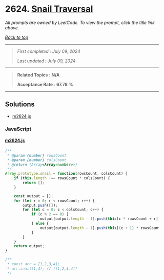 # 2624. [Snail Traversal](<https://leetcode.com/problems/snail-traversal>)

*All prompts are owned by LeetCode. To view the prompt, click the title link above.*

*[Back to top](<../README.md>)*

------

> *First completed : July 09, 2024*
>
> *Last updated : July 09, 2024*

------

> **Related Topics** : **N/A**
>
> **Acceptance Rate** : **67.78 %**

------

## Solutions

- [m2624.js](<../my-submissions/m2624.js>)
### JavaScript
#### [m2624.js](<../my-submissions/m2624.js>)
```JavaScript
/**
 * @param {number} rowsCount
 * @param {number} colsCount
 * @return {Array<Array<number>>}
 */
Array.prototype.snail = function(rowsCount, colsCount) {
    if (this.length !== rowsCount * colsCount) {
        return [];
    }

    const output = [];
    for (let r = 0; r < rowsCount; r++) {
        output.push([]);
        for (let c = 0; c < colsCount; c++) {
            if (c % 2 == 0) {
                output[output.length - 1].push(this[c * rowsCount + r]);
            } else {
                output[output.length - 1].push(this[(c + 1) * rowsCount - r - 1]);
            }
        }
    }
    return output;
}

/**
 * const arr = [1,2,3,4];
 * arr.snail(1,4); // [[1,2,3,4]]
 */
```

